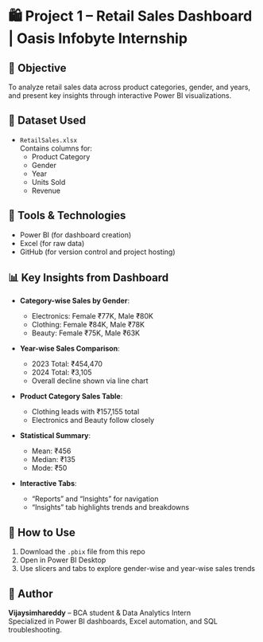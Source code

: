 # 🛍️ Project 1 – Retail Sales Dashboard | Oasis Infobyte Internship
## 🎯 Objective
To analyze retail sales data across product categories, gender, and years, and present key insights through interactive Power BI visualizations.

## 📁 Dataset Used
- `RetailSales.xlsx`  
  Contains columns for:
  - Product Category
  - Gender
  - Year
  - Units Sold
  - Revenue

## 🧰 Tools & Technologies
- Power BI (for dashboard creation)
- Excel (for raw data)
- GitHub (for version control and project hosting)

## 📊 Key Insights from Dashboard
- **Category-wise Sales by Gender**:
  - Electronics: Female ₹77K, Male ₹80K
  - Clothing: Female ₹84K, Male ₹78K
  - Beauty: Female ₹75K, Male ₹63K

- **Year-wise Sales Comparison**:
  - 2023 Total: ₹454,470
  - 2024 Total: ₹3,105
  - Overall decline shown via line chart

- **Product Category Sales Table**:
  - Clothing leads with ₹157,155 total
  - Electronics and Beauty follow closely

- **Statistical Summary**:
  - Mean: ₹456
  - Median: ₹135
  - Mode: ₹50

- **Interactive Tabs**:
  - “Reports” and “Insights” for navigation
  - “Insights” tab highlights trends and breakdowns

## 🚀 How to Use
1. Download the `.pbix` file from this repo
2. Open in Power BI Desktop
3. Use slicers and tabs to explore gender-wise and year-wise sales trends

## 📌 Author
**Vijaysimhareddy** – BCA student & Data Analytics Intern  
Specialized in Power BI dashboards, Excel automation, and SQL troubleshooting.
